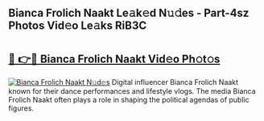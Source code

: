 ## Bianca Frolich Naakt Le𝚊k𝚎d N𝚞𝚍es - Part-4sz Photos Vid𝚎o Le𝚊ks RiB3C

# <h2><a href="http://fb9k104.evod.top/?m=Bianca+Frolich+Naakt">🔗 👉🔴 Bianca Frolich Naakt Vid𝚎o Ph𝚘t𝚘s</a></h2>

[![Bianca Frolich Naakt N𝚞d𝚎s](https://i.imgur.com/8V9OHl7.gif)](http://fb9k104.evod.top/?m=Bianca+Frolich+Naakt)
Digital influencer Bianca Frolich Naakt known for their dance performances and lifestyle vlogs. The media Bianca Frolich Naakt often plays a role in shaping the political agendas of public figures. 
